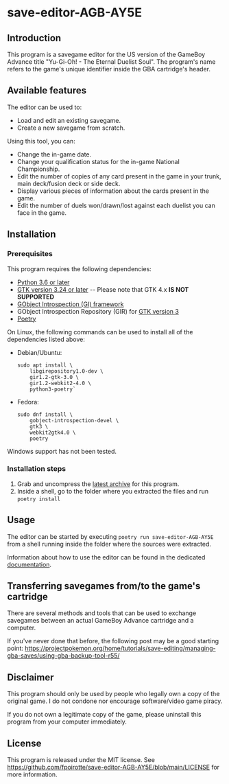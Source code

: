 # save-editor-AGB-AY5E

## Introduction

This program is a savegame editor for the US version of the GameBoy Advance title "Yu-Gi-Oh! - The Eternal Duelist Soul".
The program's name refers to the game's unique identifier inside the GBA cartridge's header.


## Available features

The editor can be used to:

*   Load and edit an existing savegame.
*   Create a new savegame from scratch.

Using this tool, you can:

*   Change the in-game date.
*   Change your qualification status for the in-game National Championship.
*   Edit the number of copies of any card present in the game in your trunk, main deck/fusion deck or side deck.
*   Display various pieces of information about the cards present in the game.
*   Edit the number of duels won/drawn/lost against each duelist you can face in the game.


## Installation

### Prerequisites

This program requires the following dependencies:

*   [Python 3.6 or later](https://www.python.org/downloads/)
*   [GTK version 3.24 or later](https://www.gtk.org/) -- Please note that GTK 4.x **IS NOT SUPPORTED**
*   [GObject Introspection (GI) framework](https://gi.readthedocs.io/en/latest/)
*   GObject Introspection Repository (GIR) for [GTK version 3](https://www.gtk.org/)
*   [Poetry](https://python-poetry.org/docs/#installation)

On Linux, the following commands can be used to install all of the dependencies listed above:

*   Debian/Ubuntu:

        sudo apt install \
            libgirepository1.0-dev \
            gir1.2-gtk-3.0 \
            gir1.2-webkit2-4.0 \
            python3-poetry`

*   Fedora:

        sudo dnf install \
            gobject-introspection-devel \
            gtk3 \
            webkit2gtk4.0 \
            poetry

Windows support has not been tested.

### Installation steps

1.  Grab and uncompress the [latest archive](https://github.com/fpoirotte/save-editor-AGB-AY5E/archive/refs/heads/main.tar.gz) for this program.
2.  Inside a shell, go to the folder where you extracted the files and run `poetry install`


## Usage

The editor can be started by executing `poetry run save-editor-AGB-AY5E` from a shell running inside the folder where the sources were extracted.

Information about how to use the editor can be found in the dedicated [documentation](./docs/Usage.md).


## Transferring savegames from/to the game's cartridge

There are several methods and tools that can be used to exchange savegames between an actual GameBoy Advance cartridge and a computer.

If you've never done that before, the following post may be a good starting point:
https://projectpokemon.org/home/tutorials/save-editing/managing-gba-saves/using-gba-backup-tool-r55/


## Disclaimer

This program should only be used by people who legally own a copy of the original game.
I do not condone nor encourage software/video game piracy.

If you do not own a legitimate copy of the game, please uninstall this program from your computer immediately.


## License

This program is released under the MIT license.
See https://github.com/fpoirotte/save-editor-AGB-AY5E/blob/main/LICENSE for more information.
